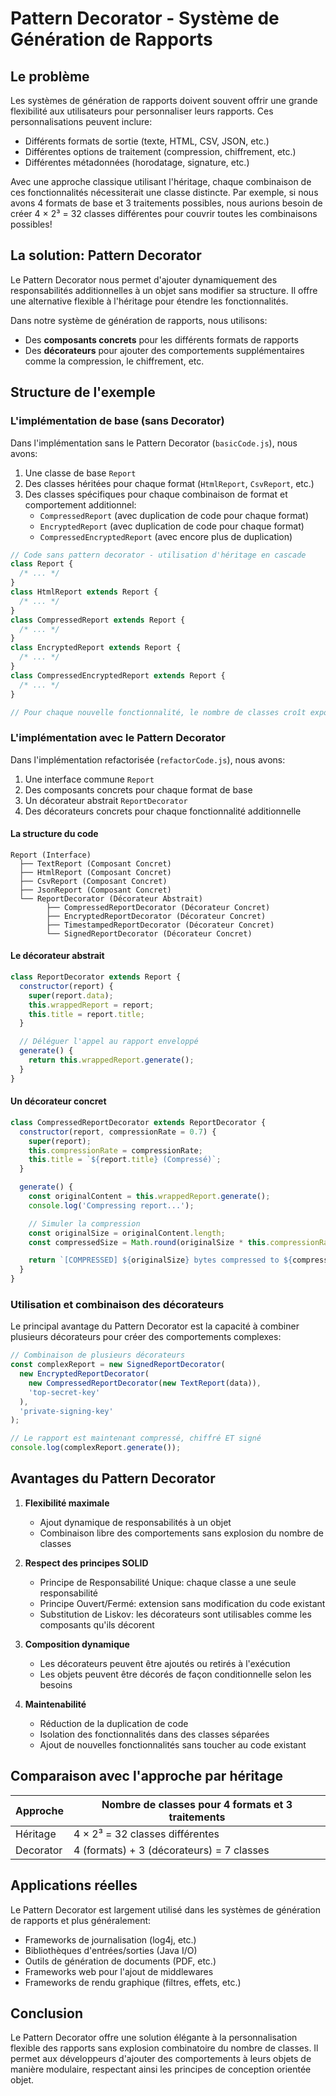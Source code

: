 # Pattern Decorator - Système de Génération de Rapports

## Le problème

Les systèmes de génération de rapports doivent souvent offrir une grande flexibilité aux utilisateurs pour personnaliser leurs rapports. Ces personnalisations peuvent inclure:

- Différents formats de sortie (texte, HTML, CSV, JSON, etc.)
- Différentes options de traitement (compression, chiffrement, etc.)
- Différentes métadonnées (horodatage, signature, etc.)

Avec une approche classique utilisant l'héritage, chaque combinaison de ces fonctionnalités nécessiterait une classe distincte. Par exemple, si nous avons 4 formats de base et 3 traitements possibles, nous aurions besoin de créer 4 × 2³ = 32 classes différentes pour couvrir toutes les combinaisons possibles!

## La solution: Pattern Decorator

Le Pattern Decorator nous permet d'ajouter dynamiquement des responsabilités additionnelles à un objet sans modifier sa structure. Il offre une alternative flexible à l'héritage pour étendre les fonctionnalités.

Dans notre système de génération de rapports, nous utilisons:

- Des **composants concrets** pour les différents formats de rapports
- Des **décorateurs** pour ajouter des comportements supplémentaires comme la compression, le chiffrement, etc.

## Structure de l'exemple

### L'implémentation de base (sans Decorator)

Dans l'implémentation sans le Pattern Decorator (`basicCode.js`), nous avons:

1. Une classe de base `Report`
2. Des classes héritées pour chaque format (`HtmlReport`, `CsvReport`, etc.)
3. Des classes spécifiques pour chaque combinaison de format et comportement additionnel:
   - `CompressedReport` (avec duplication de code pour chaque format)
   - `EncryptedReport` (avec duplication de code pour chaque format)
   - `CompressedEncryptedReport` (avec encore plus de duplication)

```javascript
// Code sans pattern decorator - utilisation d'héritage en cascade
class Report {
  /* ... */
}
class HtmlReport extends Report {
  /* ... */
}
class CompressedReport extends Report {
  /* ... */
}
class EncryptedReport extends Report {
  /* ... */
}
class CompressedEncryptedReport extends Report {
  /* ... */
}

// Pour chaque nouvelle fonctionnalité, le nombre de classes croît exponentiellement
```

### L'implémentation avec le Pattern Decorator

Dans l'implémentation refactorisée (`refactorCode.js`), nous avons:

1. Une interface commune `Report`
2. Des composants concrets pour chaque format de base
3. Un décorateur abstrait `ReportDecorator`
4. Des décorateurs concrets pour chaque fonctionnalité additionnelle

#### La structure du code

```
Report (Interface)
  ├── TextReport (Composant Concret)
  ├── HtmlReport (Composant Concret)
  ├── CsvReport (Composant Concret)
  ├── JsonReport (Composant Concret)
  └── ReportDecorator (Décorateur Abstrait)
        ├── CompressedReportDecorator (Décorateur Concret)
        ├── EncryptedReportDecorator (Décorateur Concret)
        ├── TimestampedReportDecorator (Décorateur Concret)
        └── SignedReportDecorator (Décorateur Concret)
```

#### Le décorateur abstrait

```javascript
class ReportDecorator extends Report {
  constructor(report) {
    super(report.data);
    this.wrappedReport = report;
    this.title = report.title;
  }

  // Déléguer l'appel au rapport enveloppé
  generate() {
    return this.wrappedReport.generate();
  }
}
```

#### Un décorateur concret

```javascript
class CompressedReportDecorator extends ReportDecorator {
  constructor(report, compressionRate = 0.7) {
    super(report);
    this.compressionRate = compressionRate;
    this.title = `${report.title} (Compressé)`;
  }

  generate() {
    const originalContent = this.wrappedReport.generate();
    console.log('Compressing report...');

    // Simuler la compression
    const originalSize = originalContent.length;
    const compressedSize = Math.round(originalSize * this.compressionRate);

    return `[COMPRESSED] ${originalSize} bytes compressed to ${compressedSize} bytes\n---\n${originalContent}`;
  }
}
```

### Utilisation et combinaison des décorateurs

Le principal avantage du Pattern Decorator est la capacité à combiner plusieurs décorateurs pour créer des comportements complexes:

```javascript
// Combinaison de plusieurs décorateurs
const complexReport = new SignedReportDecorator(
  new EncryptedReportDecorator(
    new CompressedReportDecorator(new TextReport(data)),
    'top-secret-key'
  ),
  'private-signing-key'
);

// Le rapport est maintenant compressé, chiffré ET signé
console.log(complexReport.generate());
```

## Avantages du Pattern Decorator

1. **Flexibilité maximale**

   - Ajout dynamique de responsabilités à un objet
   - Combinaison libre des comportements sans explosion du nombre de classes

2. **Respect des principes SOLID**

   - Principe de Responsabilité Unique: chaque classe a une seule responsabilité
   - Principe Ouvert/Fermé: extension sans modification du code existant
   - Substitution de Liskov: les décorateurs sont utilisables comme les composants qu'ils décorent

3. **Composition dynamique**

   - Les décorateurs peuvent être ajoutés ou retirés à l'exécution
   - Les objets peuvent être décorés de façon conditionnelle selon les besoins

4. **Maintenabilité**
   - Réduction de la duplication de code
   - Isolation des fonctionnalités dans des classes séparées
   - Ajout de nouvelles fonctionnalités sans toucher au code existant

## Comparaison avec l'approche par héritage

| Approche  | Nombre de classes pour 4 formats et 3 traitements |
| --------- | ------------------------------------------------- |
| Héritage  | 4 × 2³ = 32 classes différentes                   |
| Decorator | 4 (formats) + 3 (décorateurs) = 7 classes         |

## Applications réelles

Le Pattern Decorator est largement utilisé dans les systèmes de génération de rapports et plus généralement:

- Frameworks de journalisation (log4j, etc.)
- Bibliothèques d'entrées/sorties (Java I/O)
- Outils de génération de documents (PDF, etc.)
- Frameworks web pour l'ajout de middlewares
- Frameworks de rendu graphique (filtres, effets, etc.)

## Conclusion

Le Pattern Decorator offre une solution élégante à la personnalisation flexible des rapports sans explosion combinatoire du nombre de classes. Il permet aux développeurs d'ajouter des comportements à leurs objets de manière modulaire, respectant ainsi les principes de conception orientée objet.
